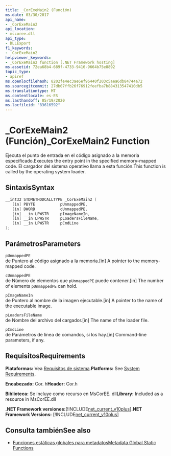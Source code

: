 ```yaml
---
title: _CorExeMain2 (Función)
ms.date: 03/30/2017
api_name:
- _CorExeMain2
api_location:
- mscoree.dll
api_type:
- DLLExport
f1_keywords:
- _CorExeMain2
helpviewer_keywords:
- _CorExeMain2 function [.NET Framework hosting]
ms.assetid: 72ea68b4-689f-4733-9416-9664b75e8892
topic_type:
- apiref
ms.openlocfilehash: 8202fe4ec3ae6ef96440f203c5aea6db84744a72
ms.sourcegitcommit: 27db07ffb26f76912feefba7b884313547410db5
ms.translationtype: MT
ms.contentlocale: es-ES
ms.lasthandoff: 05/19/2020
ms.locfileid: "83616592"
---
```

# <a name="_corexemain2-function"></a><span data-ttu-id="55c7b-102">_CorExeMain2 (Función)</span><span class="sxs-lookup"><span data-stu-id="55c7b-102">_CorExeMain2 Function</span></span>
<span data-ttu-id="55c7b-103">Ejecuta el punto de entrada en el código asignado a la memoria especificado.</span><span class="sxs-lookup"><span data-stu-id="55c7b-103">Executes the entry point in the specified memory-mapped code.</span></span> <span data-ttu-id="55c7b-104">El cargador del sistema operativo llama a esta función.</span><span class="sxs-lookup"><span data-stu-id="55c7b-104">This function is called by the operating system loader.</span></span>  
  
## <a name="syntax"></a><span data-ttu-id="55c7b-105">Sintaxis</span><span class="sxs-lookup"><span data-stu-id="55c7b-105">Syntax</span></span>  
  
```cpp  
__int32 STDMETHODCALLTYPE _CorExeMain2 (  
   [in] PBYTE           pUnmappedPE,  
   [in] DWORD           cUnmappedPE,  
   [in] __in LPWSTR     pImageNameIn,  
   [in] __in LPWSTR     pLoadersFileName,  
   [in] __in LPWSTR     pCmdLine  
);  
```  
  
## <a name="parameters"></a><span data-ttu-id="55c7b-106">Parámetros</span><span class="sxs-lookup"><span data-stu-id="55c7b-106">Parameters</span></span>  
 `pUnmappedPE`  
 <span data-ttu-id="55c7b-107">de Puntero al código asignado a la memoria.</span><span class="sxs-lookup"><span data-stu-id="55c7b-107">[in] A pointer to the memory-mapped code.</span></span>  
  
 `cUnmappedPE`  
 <span data-ttu-id="55c7b-108">de Número de elementos que `pUnmappedPE` puede contener.</span><span class="sxs-lookup"><span data-stu-id="55c7b-108">[in] The number of elements `pUnmappedPE` can hold.</span></span>  
  
 `pImageNameIn`  
 <span data-ttu-id="55c7b-109">de Puntero al nombre de la imagen ejecutable.</span><span class="sxs-lookup"><span data-stu-id="55c7b-109">[in] A pointer to the name of the executable image.</span></span>  
  
 `pLoadersFileName`  
 <span data-ttu-id="55c7b-110">de Nombre del archivo del cargador.</span><span class="sxs-lookup"><span data-stu-id="55c7b-110">[in] The name of the loader file.</span></span>  
  
 `pCmdLine`  
 <span data-ttu-id="55c7b-111">de Parámetros de línea de comandos, si los hay.</span><span class="sxs-lookup"><span data-stu-id="55c7b-111">[in] Command-line parameters, if any.</span></span>  
  
## <a name="requirements"></a><span data-ttu-id="55c7b-112">Requisitos</span><span class="sxs-lookup"><span data-stu-id="55c7b-112">Requirements</span></span>  
 <span data-ttu-id="55c7b-113">**Plataformas:** Vea [Requisitos de sistema](../../get-started/system-requirements.md).</span><span class="sxs-lookup"><span data-stu-id="55c7b-113">**Platforms:** See [System Requirements](../../get-started/system-requirements.md).</span></span>  
  
 <span data-ttu-id="55c7b-114">**Encabezado:** Cor. h</span><span class="sxs-lookup"><span data-stu-id="55c7b-114">**Header:** Cor.h</span></span>  
  
 <span data-ttu-id="55c7b-115">**Biblioteca:** Se incluye como recurso en MsCorEE. dll</span><span class="sxs-lookup"><span data-stu-id="55c7b-115">**Library:** Included as a resource in MsCorEE.dll</span></span>  
  
 <span data-ttu-id="55c7b-116">**.NET Framework versiones:**[!INCLUDE[net_current_v10plus](../../../../includes/net-current-v10plus-md.md)]</span><span class="sxs-lookup"><span data-stu-id="55c7b-116">**.NET Framework Versions:** [!INCLUDE[net_current_v10plus](../../../../includes/net-current-v10plus-md.md)]</span></span>  
  
## <a name="see-also"></a><span data-ttu-id="55c7b-117">Consulta también</span><span class="sxs-lookup"><span data-stu-id="55c7b-117">See also</span></span>

- [<span data-ttu-id="55c7b-118">Funciones estáticas globales para metadatos</span><span class="sxs-lookup"><span data-stu-id="55c7b-118">Metadata Global Static Functions</span></span>](../metadata/metadata-global-static-functions.md)
